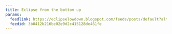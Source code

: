 ```yaml
---
title: Eclipse from the bottom up
params:
  feedlink: https://eclipselowdown.blogspot.com/feeds/posts/default?alt=rss
  feedid: 3b0412b216be02e9d2c415128de461fe
---
```

